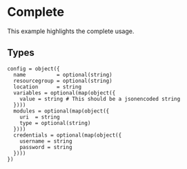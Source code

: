 # Complete

This example highlights the complete usage.

## Types

```hcl
config = object({
  name          = optional(string)
  resourcegroup = optional(string)
  location      = string
  variables = optional(map(object({
    value = string # This should be a jsonencoded string
  })))
  modules = optional(map(object({
    uri  = string
    type = optional(string)
  })))
  credentials = optional(map(object({
    username = string
    password = string
  })))
})
```
